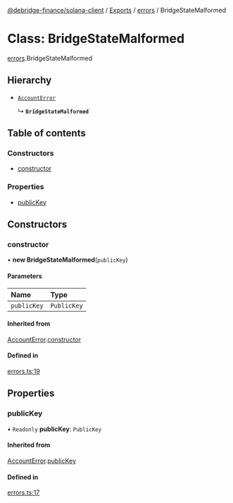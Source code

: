 [@debridge-finance/solana-client](../README.md) / [Exports](../modules.md) / [errors](../modules/errors.md) / BridgeStateMalformed

# Class: BridgeStateMalformed

[errors](../modules/errors.md).BridgeStateMalformed

## Hierarchy

- [`AccountError`](errors.AccountError.md)

  ↳ **`BridgeStateMalformed`**

## Table of contents

### Constructors

- [constructor](errors.BridgeStateMalformed.md#constructor)

### Properties

- [publicKey](errors.BridgeStateMalformed.md#publickey)

## Constructors

### constructor

• **new BridgeStateMalformed**(`publicKey`)

#### Parameters

| Name | Type |
| :------ | :------ |
| `publicKey` | `PublicKey` |

#### Inherited from

[AccountError](errors.AccountError.md).[constructor](errors.AccountError.md#constructor)

#### Defined in

[errors.ts:19](https://github.com/debridge-finance/solana-contracts-client/blob/1b61583/src/errors.ts#L19)

## Properties

### publicKey

• `Readonly` **publicKey**: `PublicKey`

#### Inherited from

[AccountError](errors.AccountError.md).[publicKey](errors.AccountError.md#publickey)

#### Defined in

[errors.ts:17](https://github.com/debridge-finance/solana-contracts-client/blob/1b61583/src/errors.ts#L17)

